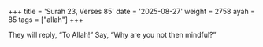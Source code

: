 +++
title = 'Surah 23, Verses 85'
date = '2025-08-27'
weight = 2758
ayah = 85
tags = ["allah"]
+++

They will reply, “To Allah!” Say, “Why are you not then mindful?”
